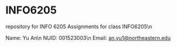 # INFO6205
repository for INFO 6205
Assignments for class INFO6205\n

Name: Yu An\n
NUID: 001523003\n
Email: an.yu1@northeastern.edu
